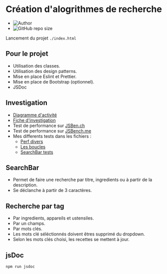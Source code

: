 # Création d'alogrithmes de recherche

- ![Author](<https://img.shields.io/badge/Author-Yan Coquoz-">)
- ![GitHub repo size](<https://img.shields.io/github/repo-size/Yan-Coquoz/P07-front-end_search-engine>)  

Lancement du projet `./index.html`

## Pour le projet

- Utilisation des classes.
- Utilisation des design patterns.
- Mise en place Eslint et Prettier.
- Mise en place de Bootstrap (optionnel).
- JSDoc

## Investigation

- [Diagramme d'activité](./public/docs/P07%20Search%20BDD.drawio.png)
- [Fiche d'investigation](https://docs.google.com/document/d/1CNqJkfKX0z9X5e4po4bgkRfzjJ1wti2oZy2nK9p7_lo/edit)
- Test de performance sur [JSBen.ch](https://jsben.ch/)
- Test de performance sur [JSBench.me](https://jsbench.me/)
- Mes differents tests dans les fichiers :
  - [Perf divers](./sandbox/searchPerf.js)
  - [Les boucles](./sandbox/loopPerf.js)
  - [SearchBar tests](./sandbox/optionsTest.js)

## SearchBar

- Permet de faire une recherche par titre, ingredients ou à partir de la description.
- Se déclanche à partir de 3 caractères.

## Recherche par tag

- Par ingredients, appareils et ustensiles.
- Par un champs.
- Par mots clés.
- Les mots clé séléctionnés doivent êtres supprimé du dropdown.
- Selon les mots clés choisi, les recettes se mettent à jour.

## jsDoc

````bash
npm run jsdoc
````
